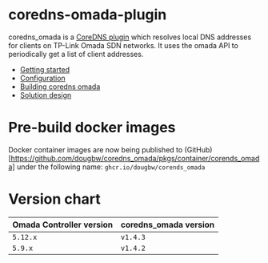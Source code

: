 # coredns-omada-plugin

coredns_omada is a [CoreDNS plugin](https://coredns.io/manual/plugins/) which resolves local DNS addresses for clients on TP-Link Omada SDN networks. It uses the omada API to periodically get a list of client addresses.

* [Getting started](docs/getting-started.md)
* [Configuration](docs/configuration.md)
* [Building coredns omada](docs/build.md)
* [Solution design](docs/solution-design.md)

# Pre-build docker images

Docker container images are now being published to (GitHub)[https://github.com/dougbw/coredns_omada/pkgs/container/corends_omada] under the following name:
 `ghcr.io/dougbw/corends_omada`

# Version chart

| Omada Controller version  | coredns_omada version |
| --------                  | -------               |
| `5.12.x`                  | `v1.4.3`              |
| `5.9.x`                   | `v1.4.2`              |